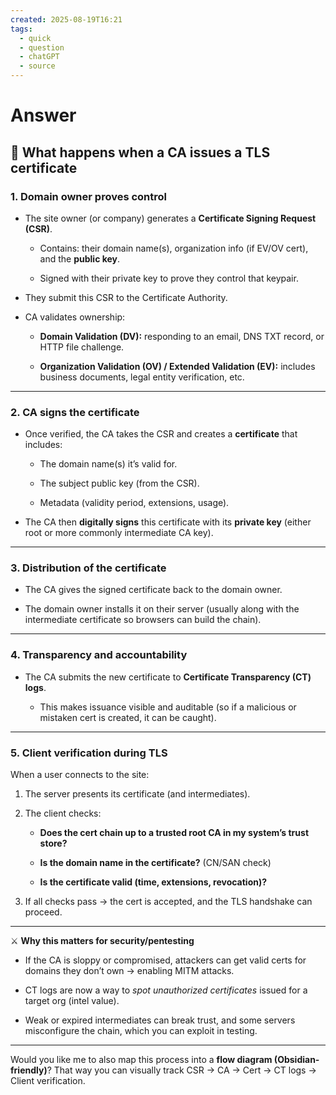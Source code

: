 ```yaml
---
created: 2025-08-19T16:21
tags:
  - quick
  - question
  - chatGPT
  - source
---
```

# Answer

## 🔑 What happens when a CA issues a TLS certificate

### 1. **Domain owner proves control**

- The site owner (or company) generates a **Certificate Signing Request (CSR)**.
    
    - Contains: their domain name(s), organization info (if EV/OV cert), and the **public key**.
        
    - Signed with their private key to prove they control that keypair.
        
- They submit this CSR to the Certificate Authority.
    
- CA validates ownership:
    
    - **Domain Validation (DV):** responding to an email, DNS TXT record, or HTTP file challenge.
        
    - **Organization Validation (OV) / Extended Validation (EV):** includes business documents, legal entity verification, etc.
        

---

### 2. **CA signs the certificate**

- Once verified, the CA takes the CSR and creates a **certificate** that includes:
    
    - The domain name(s) it’s valid for.
        
    - The subject public key (from the CSR).
        
    - Metadata (validity period, extensions, usage).
        
- The CA then **digitally signs** this certificate with its **private key** (either root or more commonly intermediate CA key).
    

---

### 3. **Distribution of the certificate**

- The CA gives the signed certificate back to the domain owner.
    
- The domain owner installs it on their server (usually along with the intermediate certificate so browsers can build the chain).
    

---

### 4. **Transparency and accountability**

- The CA submits the new certificate to **Certificate Transparency (CT) logs**.
    
    - This makes issuance visible and auditable (so if a malicious or mistaken cert is created, it can be caught).
        

---

### 5. **Client verification during TLS**

When a user connects to the site:

1. The server presents its certificate (and intermediates).
    
2. The client checks:
    
    - **Does the cert chain up to a trusted root CA in my system’s trust store?**
        
    - **Is the domain name in the certificate?** (CN/SAN check)
        
    - **Is the certificate valid (time, extensions, revocation)?**
        
3. If all checks pass → the cert is accepted, and the TLS handshake can proceed.
    

---

⚔️ **Why this matters for security/pentesting**

- If the CA is sloppy or compromised, attackers can get valid certs for domains they don’t own → enabling MITM attacks.
    
- CT logs are now a way to _spot unauthorized certificates_ issued for a target org (intel value).
    
- Weak or expired intermediates can break trust, and some servers misconfigure the chain, which you can exploit in testing.
    

---

Would you like me to also map this process into a **flow diagram (Obsidian-friendly)**? That way you can visually track CSR → CA → Cert → CT logs → Client verification.